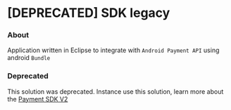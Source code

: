 # [DEPRECATED] SDK legacy


### About
Application written in Eclipse to integrate with `Android Payment API` using android `Bundle`

### Deprecated
This solution was deprecated. Instance use this solution, learn more about the [Payment SDK V2](https://github.com/stone-payments/sdk-android)
